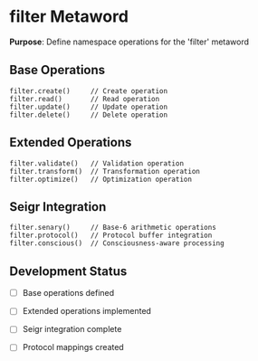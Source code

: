 # filter Metaword

**Purpose**: Define namespace operations for the 'filter' metaword

## Base Operations

```hyphos
filter.create()     // Create operation
filter.read()       // Read operation  
filter.update()     // Update operation
filter.delete()     // Delete operation
```

## Extended Operations

```hyphos
filter.validate()   // Validation operation
filter.transform()  // Transformation operation
filter.optimize()   // Optimization operation
```

## Seigr Integration

```hyphos
filter.senary()     // Base-6 arithmetic operations
filter.protocol()   // Protocol buffer integration
filter.conscious()  // Consciousness-aware processing
```

## Development Status

- [ ] Base operations defined
- [ ] Extended operations implemented  
- [ ] Seigr integration complete
- [ ] Protocol mappings created

